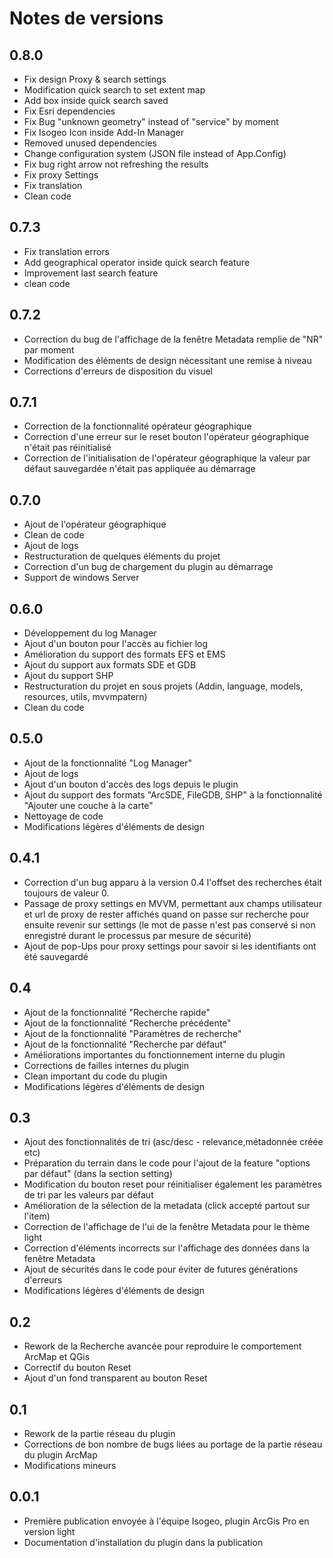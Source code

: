 # Notes de versions

<!-- timeline -->

## 0.8.0

* Fix design Proxy & search settings
* Modification quick search to set extent map
* Add box inside quick search saved
* Fix Esri dependencies
* Fix Bug "unknown geometry" instead of "service" by moment
* Fix Isogeo Icon inside Add-In Manager
* Removed unused dependencies
* Change configuration system (JSON file instead of App.Config)
* Fix bug right arrow not refreshing the results
* Fix proxy Settings
* Fix translation
* Clean code

<!-- /timeline -->
<!-- timeline -->

## 0.7.3

* Fix translation errors
* Add geographical operator inside quick search feature
* Improvement last search feature
* clean code

<!-- /timeline -->
<!-- timeline -->

## 0.7.2

* Correction du bug de l'affichage de la fenêtre Metadata remplie de "NR" par moment
* Modification des éléments de design nécessitant une remise à niveau
* Corrections d'erreurs de disposition du visuel

<!-- /timeline -->
<!-- timeline -->

## 0.7.1

* Correction de la fonctionnalité opérateur géographique
* Correction d'une erreur sur le reset bouton l'opérateur géographique n'était pas réinitialisé
* Correction de l'initialisation de l'opérateur géographique la valeur par défaut sauvegardée n'était pas appliquée au démarrage

<!-- /timeline -->
<!-- timeline -->

## 0.7.0

* Ajout de l'opérateur géographique
* Clean de code
* Ajout de logs
* Restructuration de quelques éléments du projet
* Correction d'un bug de chargement du plugin au démarrage
* Support de windows Server

<!-- /timeline -->
<!-- timeline -->

## 0.6.0

* Développement du log Manager
* Ajout d'un bouton pour l'accès au fichier log
* Amélioration du support des formats EFS et EMS
* Ajout du support aux formats SDE et GDB
* Ajout du support SHP
* Restructuration du projet en sous projets (Addin, language, models, resources, utils, mvvmpatern)
* Clean du code

<!-- /timeline -->
<!-- timeline -->

## 0.5.0

* Ajout de la fonctionnalité "Log Manager"
* Ajout de logs
* Ajout d'un bouton d'accès des logs depuis le plugin
* Ajout du support des formats "ArcSDE, FileGDB, SHP" à la fonctionnalité "Ajouter une couche à la carte"
* Nettoyage de code
* Modifications légères d'éléments de design

<!-- /timeline -->
<!-- timeline -->

## 0.4.1

* Correction d'un bug apparu à la version 0.4 l'offset des recherches était toujours de valeur 0.
* Passage de proxy settings en MVVM, permettant aux champs utilisateur et url de proxy de rester affichés quand on passe sur recherche pour ensuite revenir sur settings (le mot de passe n'est pas conservé si non enregistré durant le processus par mesure de sécurité)
* Ajout de pop-Ups pour proxy settings pour savoir si les identifiants ont été sauvegardé

<!-- /timeline -->
<!-- timeline -->

## 0.4

* Ajout de la fonctionnalité "Recherche rapide"
* Ajout de la fonctionnalité "Recherche précédente"
* Ajout de la fonctionnalité "Paramètres de recherche"
* Ajout de la fonctionnalité "Recherche par défaut"
* Améliorations importantes du fonctionnement interne du plugin
* Corrections de failles internes du plugin
* Clean important du code du plugin
* Modifications légères d'éléments de design

<!-- /timeline -->
<!-- timeline -->

## 0.3

* Ajout des fonctionnalités de tri (asc/desc - relevance,métadonnée créée etc)
* Préparation du terrain dans le code pour l'ajout de la feature "options par défaut" (dans la section setting)
* Modification du bouton reset pour réinitialiser également les paramètres de tri par les valeurs par défaut
* Amélioration de la sélection de la metadata (click accepté partout sur l'item)
* Correction de l'affichage de l'ui de la fenêtre Metadata pour le thème light
* Correction d'éléments incorrects sur l'affichage des données dans la fenêtre Metadata
* Ajout de sécurités dans le code pour éviter de futures générations d'erreurs
* Modifications légères d'éléments de design

<!-- /timeline -->
<!-- timeline -->

## 0.2

* Rework de la Recherche avancée pour reproduire le comportement ArcMap et QGis
* Correctif du bouton Reset
* Ajout d'un fond transparent au bouton Reset

<!-- /timeline -->
<!-- timeline -->

## 0.1

* Rework de la partie réseau du plugin
* Corrections de bon nombre de bugs liées au portage de la partie réseau du plugin ArcMap
* Modifications mineurs

<!-- /timeline -->
<!-- timeline -->

## 0.0.1

* Première publication envoyée à l'équipe Isogeo, plugin ArcGis Pro en version light
* Documentation d'installation du plugin dans la publication

<!-- /timeline -->
